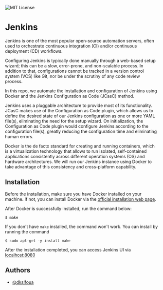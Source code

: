 ![MIT License](https://img.shields.io/github/license/dksifoua/Jenkins-Configuration-as-Code?color=blue&label=License)


# Jenkins

Jenkins is one of the most popular open-source automation servers, often used to orchestrate continuous integration (CI) and/or continuous deployment (CD) workflows.

Configuring Jenkins is typically done manually through a web-based setup wizard; this can be a slow, error-prone, and non-scalable process. In addition to that,
configurations cannot be tracked in a version control system (VCS) like Git, nor be under the scrutiny of any code review process.

In this repo, we automate the installation and configuration of Jenkins using Docker and the Jenkins Configuration as Code (JCasC) method.

Jenkins uses a pluggable architecture to provide most of its functionality. JCasC makes use of the Configuration as Code plugin, which allows us to define the desired 
state of our Jenkins configuration as one or more YAML file(s), eliminating the need for the setup wizard. On initialization, the Configuration as Code plugin would 
configure Jenkins according to the configuration file(s), greatly reducing the configuration time and eliminating human errors.

Docker is the de facto standard for creating and running containers, which is a virtualization technology that allows to run isolated, self-contained applications consistently 
across different operation systems (OS) and hardware architectures. We will run our Jenkins instance using Docker to take advantage of this consistency and cross-platform capability.

## Installation

Before the installation, make sure you have Docker installed on your machine. If not, you can install Docker via the [official installation web page](https://docs.docker.com/engine/install/).

After Docker is successfully installed, run the command below:

```shell
$ make
```

If you don't have `make` installed, the command won't work. You can install by running the  command 

```shell
$ sudo apt-get -y install make
```

After the installation completed, you can access Jenkins UI via [localhost:8080](http://localhost:8080/)

## Authors

- [@dksifoua](https://www.github.com/dksifoua)
